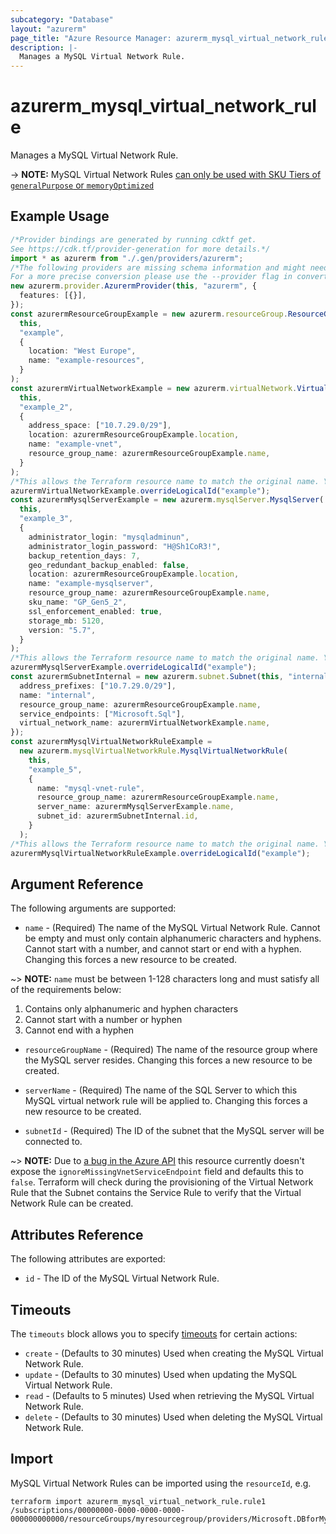 ```yaml
---
subcategory: "Database"
layout: "azurerm"
page_title: "Azure Resource Manager: azurerm_mysql_virtual_network_rule"
description: |-
  Manages a MySQL Virtual Network Rule.
---
```


# azurerm\_mysql\_virtual\_network\_rule

Manages a MySQL Virtual Network Rule.

\-> **NOTE:** MySQL Virtual Network Rules [can only be used with SKU Tiers of `generalPurpose` or `memoryOptimized`](https://docs.microsoft.com/azure/mysql/concepts-data-access-and-security-vnet)

## Example Usage

```typescript
/*Provider bindings are generated by running cdktf get.
See https://cdk.tf/provider-generation for more details.*/
import * as azurerm from "./.gen/providers/azurerm";
/*The following providers are missing schema information and might need manual adjustments to synthesize correctly: azurerm.
For a more precise conversion please use the --provider flag in convert.*/
new azurerm.provider.AzurermProvider(this, "azurerm", {
  features: [{}],
});
const azurermResourceGroupExample = new azurerm.resourceGroup.ResourceGroup(
  this,
  "example",
  {
    location: "West Europe",
    name: "example-resources",
  }
);
const azurermVirtualNetworkExample = new azurerm.virtualNetwork.VirtualNetwork(
  this,
  "example_2",
  {
    address_space: ["10.7.29.0/29"],
    location: azurermResourceGroupExample.location,
    name: "example-vnet",
    resource_group_name: azurermResourceGroupExample.name,
  }
);
/*This allows the Terraform resource name to match the original name. You can remove the call if you don't need them to match.*/
azurermVirtualNetworkExample.overrideLogicalId("example");
const azurermMysqlServerExample = new azurerm.mysqlServer.MysqlServer(
  this,
  "example_3",
  {
    administrator_login: "mysqladminun",
    administrator_login_password: "H@Sh1CoR3!",
    backup_retention_days: 7,
    geo_redundant_backup_enabled: false,
    location: azurermResourceGroupExample.location,
    name: "example-mysqlserver",
    resource_group_name: azurermResourceGroupExample.name,
    sku_name: "GP_Gen5_2",
    ssl_enforcement_enabled: true,
    storage_mb: 5120,
    version: "5.7",
  }
);
/*This allows the Terraform resource name to match the original name. You can remove the call if you don't need them to match.*/
azurermMysqlServerExample.overrideLogicalId("example");
const azurermSubnetInternal = new azurerm.subnet.Subnet(this, "internal", {
  address_prefixes: ["10.7.29.0/29"],
  name: "internal",
  resource_group_name: azurermResourceGroupExample.name,
  service_endpoints: ["Microsoft.Sql"],
  virtual_network_name: azurermVirtualNetworkExample.name,
});
const azurermMysqlVirtualNetworkRuleExample =
  new azurerm.mysqlVirtualNetworkRule.MysqlVirtualNetworkRule(
    this,
    "example_5",
    {
      name: "mysql-vnet-rule",
      resource_group_name: azurermResourceGroupExample.name,
      server_name: azurermMysqlServerExample.name,
      subnet_id: azurermSubnetInternal.id,
    }
  );
/*This allows the Terraform resource name to match the original name. You can remove the call if you don't need them to match.*/
azurermMysqlVirtualNetworkRuleExample.overrideLogicalId("example");

```

## Argument Reference

The following arguments are supported:

* `name` - (Required) The name of the MySQL Virtual Network Rule. Cannot be empty and must only contain alphanumeric characters and hyphens. Cannot start with a number, and cannot start or end with a hyphen. Changing this forces a new resource to be created.

\~> **NOTE:** `name` must be between 1-128 characters long and must satisfy all of the requirements below:

1. Contains only alphanumeric and hyphen characters
2. Cannot start with a number or hyphen
3. Cannot end with a hyphen

*   `resourceGroupName` - (Required) The name of the resource group where the MySQL server resides. Changing this forces a new resource to be created.

*   `serverName` - (Required) The name of the SQL Server to which this MySQL virtual network rule will be applied to. Changing this forces a new resource to be created.

*   `subnetId` - (Required) The ID of the subnet that the MySQL server will be connected to.

\~> **NOTE:** Due to [a bug in the Azure API](https://github.com/Azure/azure-rest-api-specs/issues/3719) this resource currently doesn't expose the `ignoreMissingVnetServiceEndpoint` field and defaults this to `false`. Terraform will check during the provisioning of the Virtual Network Rule that the Subnet contains the Service Rule to verify that the Virtual Network Rule can be created.

## Attributes Reference

The following attributes are exported:

* `id` - The ID of the MySQL Virtual Network Rule.

## Timeouts

The `timeouts` block allows you to specify [timeouts](https://www.terraform.io/language/resources/syntax#operation-timeouts) for certain actions:

* `create` - (Defaults to 30 minutes) Used when creating the MySQL Virtual Network Rule.
* `update` - (Defaults to 30 minutes) Used when updating the MySQL Virtual Network Rule.
* `read` - (Defaults to 5 minutes) Used when retrieving the MySQL Virtual Network Rule.
* `delete` - (Defaults to 30 minutes) Used when deleting the MySQL Virtual Network Rule.

## Import

MySQL Virtual Network Rules can be imported using the `resourceId`, e.g.

```shell
terraform import azurerm_mysql_virtual_network_rule.rule1 /subscriptions/00000000-0000-0000-0000-000000000000/resourceGroups/myresourcegroup/providers/Microsoft.DBforMySQL/servers/myserver/virtualNetworkRules/vnetrulename
```
